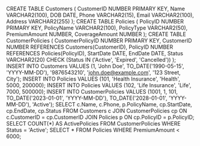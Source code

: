 CREATE TABLE Customers (
CustomerID NUMBER PRIMARY KEY,
Name VARCHAR2(100),
DOB DATE,
Phone VARCHAR2(15),
Email VARCHAR2(100),
Address VARCHAR2(255)
);
CREATE TABLE Policies (
    PolicyID NUMBER PRIMARY KEY,
    PolicyName VARCHAR2(100),
    PolicyType VARCHAR2(50),
    PremiumAmount NUMBER,
    CoverageAmount NUMBER
);
CREATE TABLE CustomerPolicies (
    CustomerPolicyID NUMBER PRIMARY KEY,
    CustomerID NUMBER REFERENCES Customers(CustomerID),
    PolicyID NUMBER REFERENCES Policies(PolicyID),
    StartDate DATE,
    EndDate DATE,
    Status VARCHAR2(20) CHECK (Status IN ('Active', 'Expired', 'Cancelled'))
);
INSERT INTO Customers VALUES (1, 'John Doe', TO_DATE('1990-05-15', 'YYYY-MM-DD'), '9876543210', 'john.doe@example.com', '123 Street, City');
INSERT INTO Policies VALUES (101, 'Health Insurance', 'Health', 5000, 200000);
INSERT INTO Policies VALUES (102, 'Life Insurance', 'Life', 7000, 500000);
INSERT INTO CustomerPolicies VALUES (1001, 1, 101, TO_DATE('2023-01-01', 'YYYY-MM-DD'), TO_DATE('2028-01-01', 'YYYY-MM-DD'), 'Active');
SELECT c.Name, c.Phone, p.PolicyName, cp.StartDate, cp.EndDate, cp.Status
FROM Customers c
JOIN CustomerPolicies cp ON c.CustomerID = cp.CustomerID
JOIN Policies p ON cp.PolicyID = p.PolicyID;
SELECT COUNT(*) AS ActivePolicies FROM CustomerPolicies WHERE Status = 'Active';
SELECT * FROM Policies WHERE PremiumAmount < 6000;

